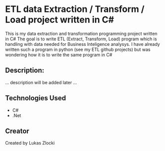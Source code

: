 # ETL data Extraction / Transform / Load project written in C#

This is my data extraction and transformation programming project written in C# 
The goal is to write ETL (Extract, Transform, Load) program which is handling with data needed for Business Inteligence analysys.
I have already written such a program in python (see my ETL github projects) but was wondering how it is to write the same program in C# 


## Description:

... description will be added later ...


## Technologies Used

* C#
* .Net


## Creator

Created by Lukas Zlocki  

